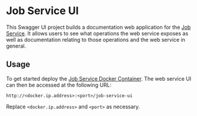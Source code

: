 # Job Service UI

This Swagger UI project builds a documentation web application for the [Job Service](../job-service). It allows
users to see what operations the web service exposes as well as documentation relating to those operations and the web service in general.

## Usage

To get started deploy the [Job Service Docker Container](../job-service-container).
The web service UI can then be accessed at the following URL:

	http://<docker.ip.address>:<port>/job-service-ui

Replace `<docker.ip.address>` and `<port>` as necessary.
